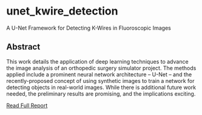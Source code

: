 # unet_kwire_detection
A U-Net Framework for Detecting K-Wires in Fluoroscopic Images

## Abstract
This work details the application of deep learning techniques
to advance the image analysis of an orthopedic
surgery simulator project. The methods applied include a
prominent neural network architecture – U-Net – and the
recently-proposed concept of using synthetic images to train
a network for detecting objects in real-world images. While
there is additional future work needed, the preliminary results
are promising, and the implications exciting.

[Read Full Report](https://github.com/josh-friede/unet_kwire_detection/blob/master/IE_6380_Final_Report.pdf)
